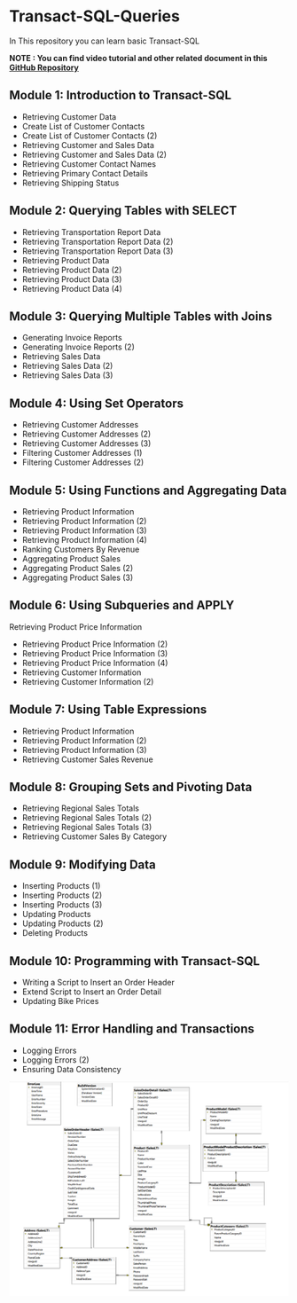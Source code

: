 # Transact-SQL-Queries
In This repository you can learn basic Transact-SQL

**NOTE : You can find video tutorial and other related document in this [GitHub Repository](http://microsoftlearning.github.io/QueryingT-SQL/)**

## Module 1: Introduction to Transact-SQL 
* Retrieving Customer Data
* Create List of Customer Contacts
* Create List of Customer Contacts (2)
* Retrieving Customer and Sales Data
* Retrieving Customer and Sales Data (2)
* Retrieving Customer Contact Names
* Retrieving Primary Contact Details
* Retrieving Shipping Status


## Module 2: Querying Tables with SELECT
* Retrieving Transportation Report Data
* Retrieving Transportation Report Data (2)
* Retrieving Transportation Report Data (3)
* Retrieving Product Data
* Retrieving Product Data (2)
* Retrieving Product Data (3)
* Retrieving Product Data (4)


## Module 3: Querying Multiple Tables with Joins 
* Generating Invoice Reports
* Generating Invoice Reports (2)
* Retrieving Sales Data
* Retrieving Sales Data (2)
* Retrieving Sales Data (3)


## Module 4: Using Set Operators 
* Retrieving Customer Addresses
* Retrieving Customer Addresses (2)
* Retrieving Customer Addresses (3)
* Filtering Customer Addresses (1)
* Filtering Customer Addresses (2)


## Module 5: Using Functions and Aggregating Data 
* Retrieving Product Information
* Retrieving Product Information (2)
* Retrieving Product Information (3)
* Retrieving Product Information (4)
* Ranking Customers By Revenue
* Aggregating Product Sales
* Aggregating Product Sales (2)
* Aggregating Product Sales (3)


## Module 6: Using Subqueries and APPLY
Retrieving Product Price Information
* Retrieving Product Price Information (2)
* Retrieving Product Price Information (3)
* Retrieving Product Price Information (4)
* Retrieving Customer Information
* Retrieving Customer Information (2)


## Module 7: Using Table Expressions 
* Retrieving Product Information
* Retrieving Product Information (2)
* Retrieving Product Information (3)
* Retrieving Customer Sales Revenue


## Module 8: Grouping Sets and Pivoting Data 
* Retrieving Regional Sales Totals
* Retrieving Regional Sales Totals (2)
* Retrieving Regional Sales Totals (3)
* Retrieving Customer Sales By Category


## Module 9: Modifying Data 
* Inserting Products (1)
* Inserting Products (2)
* Inserting Products (3)
* Updating Products
* Updating Products (2)
* Deleting Products


## Module 10: Programming with Transact-SQL 
* Writing a Script to Insert an Order Header
* Extend Script to Insert an Order Detail
* Updating Bike Prices


## Module 11: Error Handling and Transactions
* Logging Errors
* Logging Errors (2)
* Ensuring Data Consistency

![Database ERD](https://github.com/MuhammadBilalYar/Transact-SQL-Queries/blob/master/img/Transact-SQL-Queries%20ERD.PNG)